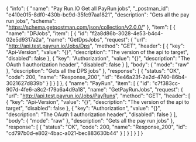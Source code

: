 {
  "info": {
    "name": "Pay Run.IO Get all PayRun jobs",
    "_postman_id": "e410e015-8df0-430b-bc9d-35fc97aa1821",
    "description": "Gets all the pay run jobs",
    "schema": "https://schema.getpostman.com/json/collection/v2.0.0/"
  },
  "item": [
    {
      "name": "DPJobs",
      "item": [
        {
          "id": "f2a8d86b-3028-4e53-b4c4-02e5d9317a2a",
          "name": "GetDpsJobs",
          "request": {
            "url": "http://api.test.payrun.io/Jobs/Dps",
            "method": "GET",
            "header": [
              {
                "key": "Api-Version",
                "value": "{}",
                "description": "The version of the api to target",
                "disabled": false
              },
              {
                "key": "Authorization",
                "value": "{}",
                "description": "The OAuth 1 authorization header",
                "disabled": false
              }
            ],
            "body": {
              "mode": "raw"
            },
            "description": "Gets all the DPS jobs"
          },
          "response": [
            {
              "status": "OK",
              "code": 200,
              "name": "Response_200",
              "id": "6e46a23f-2e2d-4740-86b4-3021627d839b"
            }
          ]
        }
      ]
    },
    {
      "name": "PayRun",
      "item": [
        {
          "id": "c7f383cc-907d-4fe6-a8c2-f79a6a4d9a18",
          "name": "GetPayRunJobs",
          "request": {
            "url": "http://api.test.payrun.io/Jobs/PayRuns",
            "method": "GET",
            "header": [
              {
                "key": "Api-Version",
                "value": "{}",
                "description": "The version of the api to target",
                "disabled": false
              },
              {
                "key": "Authorization",
                "value": "{}",
                "description": "The OAuth 1 authorization header",
                "disabled": false
              }
            ],
            "body": {
              "mode": "raw"
            },
            "description": "Gets all the pay run jobs"
          },
          "response": [
            {
              "status": "OK",
              "code": 200,
              "name": "Response_200",
              "id": "cd797b0d-e802-4bac-a021-bec883630b44"
            }
          ]
        }
      ]
    }
  ]
}